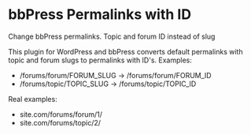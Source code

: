 bbPress Permalinks with ID
==========================

Change bbPress permalinks. Topic and forum ID instead of slug

This plugin for WordPress and bbPress converts default permalinks with topic and forum slugs to permalinks with ID's. Examples:

 * /forums/forum/FORUM_SLUG &rarr; /forums/forum/FORUM_ID
 * /forums/topic/TOPIC_SLUG &rarr; /forums/topic/TOPIC_ID

Real examples:
 * site.com/forums/forum/1/
 * site.com/forums/topic/2/